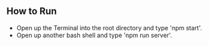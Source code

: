 ## How to Run
- Open up the Terminal into the root directory and type 'npm start'.
- Open up another bash shell and type 'npm run server'.